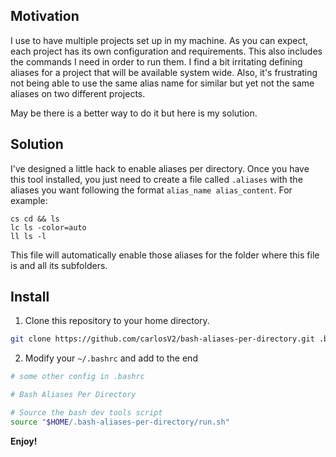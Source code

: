 ## Motivation

I use to have multiple projects set up in my machine. As you can expect, each project has its own configuration and requirements. This also includes the commands I need in order to run them.
I find a bit irritating defining aliases for a project that will be available system wide. Also, it's frustrating not being able to use the same alias name for similar but yet not the same aliases on two different projects.

May be there is a better way to do it but here is my solution.

## Solution

I've designed a little hack to enable aliases per directory. Once you have this tool installed, you just need to create a file called `.aliases` with the aliases you want following the format `alias_name alias_content`. For example:
```
cs cd && ls
lc ls -color=auto
ll ls -l
```

This file will automatically enable those aliases for the folder where this file is and all its subfolders.

## Install

1. Clone this repository to your home directory.

```sh
git clone https://github.com/carlosV2/bash-aliases-per-directory.git .bash-aliases-per-directory
```

2. Modify your `~/.bashrc` and add to the end

```sh
# some other config in .bashrc

# Bash Aliases Per Directory

# Source the bash dev tools script
source "$HOME/.bash-aliases-per-directory/run.sh"
```

**Enjoy!**
